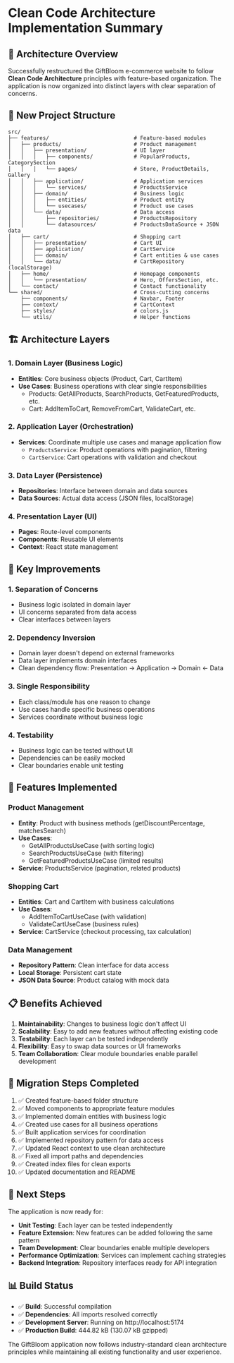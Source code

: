 # Clean Code Architecture Implementation Summary

## 🎯 Architecture Overview

Successfully restructured the GiftBloom e-commerce website to follow **Clean Code Architecture** principles with feature-based organization. The application is now organized into distinct layers with clear separation of concerns.

## 📁 New Project Structure

```
src/
├── features/                           # Feature-based modules
│   ├── products/                       # Product management
│   │   ├── presentation/               # UI layer
│   │   │   ├── components/             # PopularProducts, CategorySection
│   │   │   └── pages/                  # Store, ProductDetails, Gallery
│   │   ├── application/                # Application services
│   │   │   └── services/               # ProductsService
│   │   ├── domain/                     # Business logic
│   │   │   ├── entities/               # Product entity
│   │   │   └── usecases/               # Product use cases
│   │   └── data/                       # Data access
│   │       ├── repositories/           # ProductsRepository
│   │       └── datasources/            # ProductsDataSource + JSON data
│   ├── cart/                           # Shopping cart
│   │   ├── presentation/               # Cart UI
│   │   ├── application/                # CartService
│   │   ├── domain/                     # Cart entities & use cases
│   │   └── data/                       # CartRepository (localStorage)
│   ├── home/                           # Homepage components
│   │   └── presentation/               # Hero, OffersSection, etc.
│   └── contact/                        # Contact functionality
└── shared/                             # Cross-cutting concerns
    ├── components/                     # Navbar, Footer
    ├── context/                        # CartContext
    ├── styles/                         # colors.js
    └── utils/                          # Helper functions
```

## 🏗️ Architecture Layers

### 1. Domain Layer (Business Logic)
- **Entities**: Core business objects (Product, Cart, CartItem)
- **Use Cases**: Business operations with clear single responsibilities
  - Products: GetAllProducts, SearchProducts, GetFeaturedProducts, etc.
  - Cart: AddItemToCart, RemoveFromCart, ValidateCart, etc.

### 2. Application Layer (Orchestration)
- **Services**: Coordinate multiple use cases and manage application flow
  - `ProductsService`: Product operations with pagination, filtering
  - `CartService`: Cart operations with validation and checkout

### 3. Data Layer (Persistence)
- **Repositories**: Interface between domain and data sources
- **Data Sources**: Actual data access (JSON files, localStorage)

### 4. Presentation Layer (UI)
- **Pages**: Route-level components
- **Components**: Reusable UI elements
- **Context**: React state management

## 🔧 Key Improvements

### 1. Separation of Concerns
- Business logic isolated in domain layer
- UI concerns separated from data access
- Clear interfaces between layers

### 2. Dependency Inversion
- Domain layer doesn't depend on external frameworks
- Data layer implements domain interfaces
- Clean dependency flow: Presentation → Application → Domain ← Data

### 3. Single Responsibility
- Each class/module has one reason to change
- Use cases handle specific business operations
- Services coordinate without business logic

### 4. Testability
- Business logic can be tested without UI
- Dependencies can be easily mocked
- Clear boundaries enable unit testing

## 🚀 Features Implemented

### Product Management
- **Entity**: Product with business methods (getDiscountPercentage, matchesSearch)
- **Use Cases**: 
  - GetAllProductsUseCase (with sorting logic)
  - SearchProductsUseCase (with filtering)
  - GetFeaturedProductsUseCase (limited results)
- **Service**: ProductsService (pagination, related products)

### Shopping Cart
- **Entities**: Cart and CartItem with business calculations
- **Use Cases**: 
  - AddItemToCartUseCase (with validation)
  - ValidateCartUseCase (business rules)
- **Service**: CartService (checkout processing, tax calculation)

### Data Management
- **Repository Pattern**: Clean interface for data access
- **Local Storage**: Persistent cart state
- **JSON Data Source**: Product catalog with mock data

## 📋 Benefits Achieved

1. **Maintainability**: Changes to business logic don't affect UI
2. **Scalability**: Easy to add new features without affecting existing code
3. **Testability**: Each layer can be tested independently
4. **Flexibility**: Easy to swap data sources or UI frameworks
5. **Team Collaboration**: Clear module boundaries enable parallel development

## 🔄 Migration Steps Completed

1. ✅ Created feature-based folder structure
2. ✅ Moved components to appropriate feature modules
3. ✅ Implemented domain entities with business logic
4. ✅ Created use cases for all business operations
5. ✅ Built application services for coordination
6. ✅ Implemented repository pattern for data access
7. ✅ Updated React context to use clean architecture
8. ✅ Fixed all import paths and dependencies
9. ✅ Created index files for clean exports
10. ✅ Updated documentation and README

## 🎯 Next Steps

The application is now ready for:
- **Unit Testing**: Each layer can be tested independently
- **Feature Extension**: New features can be added following the same pattern
- **Team Development**: Clear boundaries enable multiple developers
- **Performance Optimization**: Services can implement caching strategies
- **Backend Integration**: Repository interfaces ready for API integration

## 📊 Build Status

- ✅ **Build**: Successful compilation
- ✅ **Dependencies**: All imports resolved correctly
- ✅ **Development Server**: Running on http://localhost:5174
- ✅ **Production Build**: 444.82 kB (130.07 kB gzipped)

The GiftBloom application now follows industry-standard clean architecture principles while maintaining all existing functionality and user experience.
